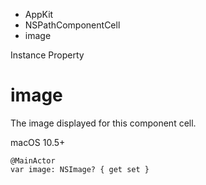 

- AppKit
- NSPathComponentCell
-  image 

Instance Property

# image

The image displayed for this component cell.

macOS 10.5+

``` source
@MainActor
var image: NSImage? { get set }
```

